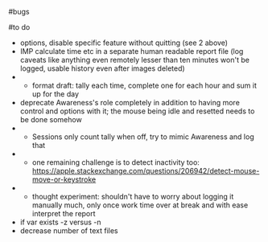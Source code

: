 #bugs

#to do
- options, disable specific feature without quitting (see 2 above)
- IMP calculate time etc in a separate human readable report file (log caveats like anything even remotely lesser than ten minutes 
	won't be logged, usable history even after images deleted)
- - format draft: tally each time, complete one for each hour and sum it up for the day    
- deprecate Awareness's role completely in addition to having more control and options with it; the mouse being idle and resetted needs to be done somehow
- - Sessions only count tally when off, try to mimic Awareness and log that
- - one remaining challenge is to detect inactivity too: https://apple.stackexchange.com/questions/206942/detect-mouse-move-or-keystroke
- - thought experiment: shouldn't have to worry about logging it manually much, only once work time over at break and with ease interpret the report
- if var exists -z versus -n
- decrease number of text files
